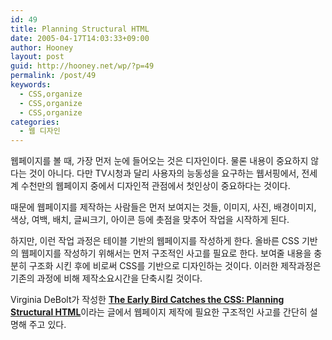 ```yaml
---
id: 49
title: Planning Structural HTML
date: 2005-04-17T14:03:33+09:00
author: Hooney
layout: post
guid: http://hooney.net/wp/?p=49
permalink: /post/49
keywords:
  - CSS,organize
  - CSS,organize
  - CSS,organize
categories:
  - 웹 디자인
---
```

웹페이지를 볼 때, 가장 먼저 눈에 들어오는 것은 디자인이다. 물론 내용이 중요하지 않다는 것이 아니다. 다만 TV시청과 달리 사용자의 능동성을 요구하는 웹서핑에서, 전세계 수천만의 웹페이지 중에서 디자인적 관점에서 첫인상이 중요하다는 것이다.

때문에 웹페이지를 제작하는 사람들은 먼저 보여지는 것들, 이미지, 사진, 배경이미지, 색상, 여백, 배치, 글씨크기, 아이콘 등에 촛점을 맞추어 작업을 시작하게 된다. 

하지만, 이런 작업 과정은 테이블 기반의 웹페이지를 작성하게 한다. 올바른 CSS 기반의 웹페이지를 작성하기 위해서는 먼저 구조적인 사고를 필요로 한다. 보여줄 내용을 충분히 구조화 시킨 후에 비로써 CSS를 기반으로 디자인하는 것이다. 이러한 제작과정은 기존의 과정에 비해 제작소요시간을 단축시킬 것이다.

Virginia DeBolt가 작성한 [**The Early Bird Catches the CSS: Planning Structural HTML**](http://www.wise-women.org/tutorials/cssplanning/)이라는 글에서 웹페이지 제작에 필요한 구조적인 사고를 간단히 설명해 주고 있다.